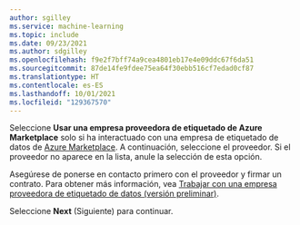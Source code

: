 ```yaml
---
author: sgilley
ms.service: machine-learning
ms.topic: include
ms.date: 09/23/2021
ms.author: sdgilley
ms.openlocfilehash: f9e2f7bff74a9cea4801eb17e4e09ddc67f6da51
ms.sourcegitcommit: 87de14fe9fdee75ea64f30ebb516cf7edad0cf87
ms.translationtype: HT
ms.contentlocale: es-ES
ms.lasthandoff: 10/01/2021
ms.locfileid: "129367570"
---
```

Seleccione **Usar una empresa proveedora de etiquetado de Azure Marketplace** solo si ha interactuado con una empresa de etiquetado de datos de [Azure Marketplace](https://azuremarketplace.microsoft.com/marketplace/consulting-services?page=1&search=AzureMLVend). A continuación, seleccione el proveedor.  Si el proveedor no aparece en la lista, anule la selección de esta opción.

Asegúrese de ponerse en contacto primero con el proveedor y firmar un contrato.  Para obtener más información, vea [Trabajar con una empresa proveedora de etiquetado de datos (versión preliminar)](../articles/machine-learning/how-to-outsource-data-labeling.md).

Seleccione **Next** (Siguiente) para continuar.
